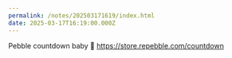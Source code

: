 ```yaml
---
permalink: /notes/202503171619/index.html
date: 2025-03-17T16:19:00.000Z
---
```


Pebble countdown baby 🥳 https://store.repebble.com/countdown